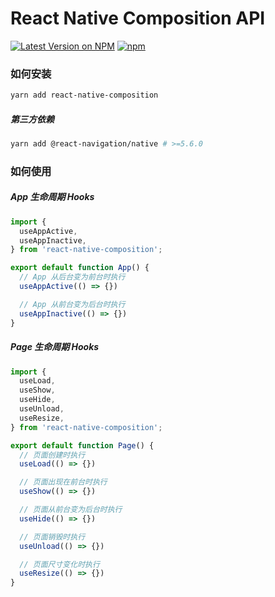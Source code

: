 # React Native Composition API

[![Latest Version on NPM](https://img.shields.io/npm/v/react-native-composition.svg?style=flat-square)](https://npmjs.com/package/react-native-composition)
[![npm](https://img.shields.io/npm/dt/react-native-composition.svg?style=flat-square)](https://www.npmjs.com/package/react-native-composition)

### 如何安装

``` sh
yarn add react-native-composition
```

##### 第三方依赖

``` sh
yarn add @react-navigation/native # >=5.6.0
```


### 如何使用

##### App 生命周期 Hooks

``` js
import {
  useAppActive,
  useAppInactive,
} from 'react-native-composition';

export default function App() {
  // App 从后台变为前台时执行
  useAppActive(() => {})

  // App 从前台变为后台时执行
  useAppInactive(() => {})
}
```

##### Page 生命周期 Hooks

``` js
import {
  useLoad,
  useShow,
  useHide,
  useUnload,
  useResize,
} from 'react-native-composition';

export default function Page() {
  // 页面创建时执行
  useLoad(() => {})

  // 页面出现在前台时执行
  useShow(() => {})

  // 页面从前台变为后台时执行
  useHide(() => {})

  // 页面销毁时执行
  useUnload(() => {})

  // 页面尺寸变化时执行
  useResize(() => {})
}
```
